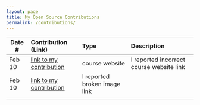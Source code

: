 ```yaml
---
layout: page
title: My Open Source Contributions
permalink: /contributions/
---
```


<!--
Type of the contribution should be "Wikipedia edit", "OpenStreet Map feature", "Documentation", "Course website", "Blog",
"Browser Add-on", etc.

The description should include a brief summary of what you did.

The link should bring us to a public page that shows your contribution. 

Replace the first row with your own contribution. 

-->





| Date #       | Contribution (Link)  | Type  | Description |
|---|:---|:---|:---|
| Feb 10   | [link to my contribution](https://github.com/joannakl/ossd/issues/87)    | course website    |   I reported incorrect course website link    |
| Feb 10    | [link to my contribution](https://github.com/joannakl/ossd/issues/88)    | I reported broken image link    |      |
|     |     |     |      |

